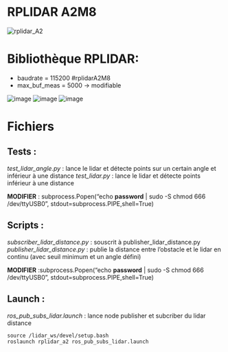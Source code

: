 # RPLIDAR A2M8
![rplidar_A2](https://user-images.githubusercontent.com/114569016/194724487-ec93e4c6-d517-4d5d-92f5-d973ee842cca.png)

# Bibliothèque RPLIDAR:
- baudrate = 115200 #rplidarA2M8
- max_buf_meas = 5000 -> modifiable

![image](https://user-images.githubusercontent.com/114569016/194724324-31ccc1e7-85a5-4b88-bf4d-4317c9abfb5c.png)
![image](https://user-images.githubusercontent.com/114569016/194724335-c05c54ad-36ab-4095-be41-50d9d5f87fb4.png)
![image](https://user-images.githubusercontent.com/114569016/194724336-92a232e6-9f78-4750-883d-249607f048d7.png)


# Fichiers
## Tests :
*test_lidar_angle.py*     : lance le lidar et détecte points sur un certain angle et inférieur à une distance
*test_lidar.py*           : lance le lidar et détecte points inférieur à une distance 

**MODIFIER** : subprocess.Popen(“echo **password** | sudo -S chmod 666 /dev/ttyUSB0”, stdout=subprocess.PIPE,shell=True) 

## Scripts :
*subscriber_lidar_distance.py* : souscrit à publisher_lidar_distance.py
*publisher_lidar_distance.py* : publie la distance entre l’obstacle et le lidar en continu (avec seuil minimum et un angle défini)

**MODIFIER** :subprocess.Popen(“echo **password** | sudo -S chmod 666 /dev/ttyUSB0”, stdout=subprocess.PIPE,shell=True) 

## Launch :
*ros_pub_subs_lidar.launch* : lance node publisher et subcriber du lidar distance

```
source /lidar_ws/devel/setup.bash 
roslaunch rplidar_a2 ros_pub_subs_lidar.launch  
```




